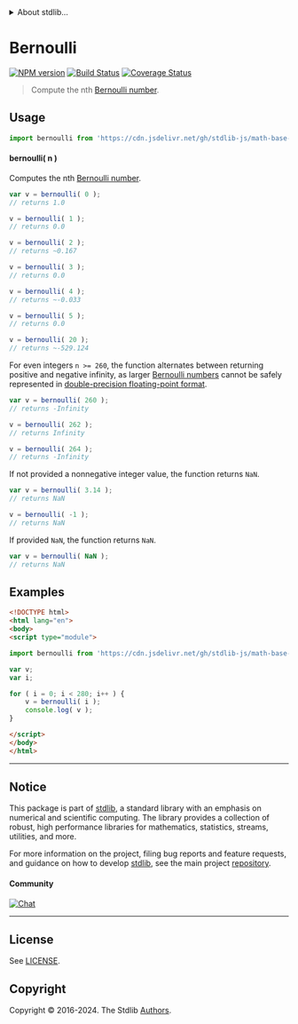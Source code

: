 <!--

@license Apache-2.0

Copyright (c) 2018 The Stdlib Authors.

Licensed under the Apache License, Version 2.0 (the "License");
you may not use this file except in compliance with the License.
You may obtain a copy of the License at

   http://www.apache.org/licenses/LICENSE-2.0

Unless required by applicable law or agreed to in writing, software
distributed under the License is distributed on an "AS IS" BASIS,
WITHOUT WARRANTIES OR CONDITIONS OF ANY KIND, either express or implied.
See the License for the specific language governing permissions and
limitations under the License.

-->


<details>
  <summary>
    About stdlib...
  </summary>
  <p>We believe in a future in which the web is a preferred environment for numerical computation. To help realize this future, we've built stdlib. stdlib is a standard library, with an emphasis on numerical and scientific computation, written in JavaScript (and C) for execution in browsers and in Node.js.</p>
  <p>The library is fully decomposable, being architected in such a way that you can swap out and mix and match APIs and functionality to cater to your exact preferences and use cases.</p>
  <p>When you use stdlib, you can be absolutely certain that you are using the most thorough, rigorous, well-written, studied, documented, tested, measured, and high-quality code out there.</p>
  <p>To join us in bringing numerical computing to the web, get started by checking us out on <a href="https://github.com/stdlib-js/stdlib">GitHub</a>, and please consider <a href="https://opencollective.com/stdlib">financially supporting stdlib</a>. We greatly appreciate your continued support!</p>
</details>

# Bernoulli

[![NPM version][npm-image]][npm-url] [![Build Status][test-image]][test-url] [![Coverage Status][coverage-image]][coverage-url] <!-- [![dependencies][dependencies-image]][dependencies-url] -->

> Compute the nth [Bernoulli number][bernoulli-number].

<section class="intro">

<!-- /.intro -->



<section class="usage">

## Usage

```javascript
import bernoulli from 'https://cdn.jsdelivr.net/gh/stdlib-js/math-base-special-bernoulli@v0.2.1-esm/index.mjs';
```

#### bernoulli( n )

Computes the nth [Bernoulli number][bernoulli-number].

```javascript
var v = bernoulli( 0 );
// returns 1.0

v = bernoulli( 1 );
// returns 0.0

v = bernoulli( 2 );
// returns ~0.167

v = bernoulli( 3 );
// returns 0.0

v = bernoulli( 4 );
// returns ~-0.033

v = bernoulli( 5 );
// returns 0.0

v = bernoulli( 20 );
// returns ~-529.124
```

For even integers `n >= 260`, the function alternates between returning positive and negative infinity, as larger [Bernoulli numbers][bernoulli-number] cannot be safely represented in [double-precision floating-point format][ieee754].

```javascript
var v = bernoulli( 260 );
// returns -Infinity

v = bernoulli( 262 );
// returns Infinity

v = bernoulli( 264 );
// returns -Infinity
```

If not provided a nonnegative integer value, the function returns `NaN`.

```javascript
var v = bernoulli( 3.14 );
// returns NaN

v = bernoulli( -1 );
// returns NaN
```

If provided `NaN`, the function returns `NaN`.

```javascript
var v = bernoulli( NaN );
// returns NaN
```

</section>

<!-- /.usage -->

<section class="notes">

</section>

<!-- /.notes -->

<section class="examples">

## Examples

<!-- eslint no-undef: "error" -->

```html
<!DOCTYPE html>
<html lang="en">
<body>
<script type="module">

import bernoulli from 'https://cdn.jsdelivr.net/gh/stdlib-js/math-base-special-bernoulli@v0.2.1-esm/index.mjs';

var v;
var i;

for ( i = 0; i < 280; i++ ) {
    v = bernoulli( i );
    console.log( v );
}

</script>
</body>
</html>
```

</section>

<!-- /.examples -->

<!-- Section for related `stdlib` packages. Do not manually edit this section, as it is automatically populated. -->

<section class="related">

</section>

<!-- /.related -->

<!-- Section for all links. Make sure to keep an empty line after the `section` element and another before the `/section` close. -->


<section class="main-repo" >

* * *

## Notice

This package is part of [stdlib][stdlib], a standard library with an emphasis on numerical and scientific computing. The library provides a collection of robust, high performance libraries for mathematics, statistics, streams, utilities, and more.

For more information on the project, filing bug reports and feature requests, and guidance on how to develop [stdlib][stdlib], see the main project [repository][stdlib].

#### Community

[![Chat][chat-image]][chat-url]

---

## License

See [LICENSE][stdlib-license].


## Copyright

Copyright &copy; 2016-2024. The Stdlib [Authors][stdlib-authors].

</section>

<!-- /.stdlib -->

<!-- Section for all links. Make sure to keep an empty line after the `section` element and another before the `/section` close. -->

<section class="links">

[npm-image]: http://img.shields.io/npm/v/@stdlib/math-base-special-bernoulli.svg
[npm-url]: https://npmjs.org/package/@stdlib/math-base-special-bernoulli

[test-image]: https://github.com/stdlib-js/math-base-special-bernoulli/actions/workflows/test.yml/badge.svg?branch=v0.2.1
[test-url]: https://github.com/stdlib-js/math-base-special-bernoulli/actions/workflows/test.yml?query=branch:v0.2.1

[coverage-image]: https://img.shields.io/codecov/c/github/stdlib-js/math-base-special-bernoulli/main.svg
[coverage-url]: https://codecov.io/github/stdlib-js/math-base-special-bernoulli?branch=main

<!--

[dependencies-image]: https://img.shields.io/david/stdlib-js/math-base-special-bernoulli.svg
[dependencies-url]: https://david-dm.org/stdlib-js/math-base-special-bernoulli/main

-->

[chat-image]: https://img.shields.io/gitter/room/stdlib-js/stdlib.svg
[chat-url]: https://app.gitter.im/#/room/#stdlib-js_stdlib:gitter.im

[stdlib]: https://github.com/stdlib-js/stdlib

[stdlib-authors]: https://github.com/stdlib-js/stdlib/graphs/contributors

[umd]: https://github.com/umdjs/umd
[es-module]: https://developer.mozilla.org/en-US/docs/Web/JavaScript/Guide/Modules

[deno-url]: https://github.com/stdlib-js/math-base-special-bernoulli/tree/deno
[deno-readme]: https://github.com/stdlib-js/math-base-special-bernoulli/blob/deno/README.md
[umd-url]: https://github.com/stdlib-js/math-base-special-bernoulli/tree/umd
[umd-readme]: https://github.com/stdlib-js/math-base-special-bernoulli/blob/umd/README.md
[esm-url]: https://github.com/stdlib-js/math-base-special-bernoulli/tree/esm
[esm-readme]: https://github.com/stdlib-js/math-base-special-bernoulli/blob/esm/README.md
[branches-url]: https://github.com/stdlib-js/math-base-special-bernoulli/blob/main/branches.md

[stdlib-license]: https://raw.githubusercontent.com/stdlib-js/math-base-special-bernoulli/main/LICENSE

[bernoulli-number]: https://en.wikipedia.org/wiki/Bernoulli_number

[ieee754]: https://en.wikipedia.org/wiki/IEEE_754-1985

</section>

<!-- /.links -->
